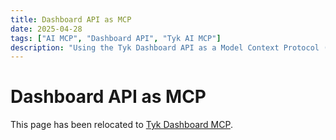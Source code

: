 ```yaml
---
title: Dashboard API as MCP
date: 2025-04-28
tags: ["AI MCP", "Dashboard API", "Tyk AI MCP"]
description: "Using the Tyk Dashboard API as a Model Context Protocol (MCP) server."
---
```


# Dashboard API as MCP

This page has been relocated to [Tyk Dashboard MCP](/ai-management/tyk-mcps/tyk-dashboard-mcp).

